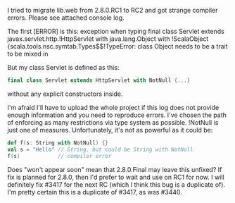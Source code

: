 I tried to migrate lib.web from 2.8.0.RC1 to RC2 and got strange compiler errors. Please see attached console log.

The first [ERROR] is this: exception when typing final class Servlet extends javax.servlet.http.!HttpServlet with java.lang.Object with !ScalaObject {scala.tools.nsc.symtab.Types$$!TypeError: class Object needs to be a trait to be mixed in

But my class Servlet is defined as this:
```scala
final class Servlet extends HttpServlet with NotNull {...}
```
without any explicit constructors inside.

I'm afraid I'll have to upload the whole project if this log does not provide enough information and you need to reproduce errors.
I've chosen the path of enforcing as many restrictions via type system as possible. !NotNull is just one of measures. Unfortunately, it's not as powerful as it could be:

```scala
def f(s: String with NotNull) {}
val s = "Hello" // String, but could be String with NotNull
f(s)            // compiler error
```

Does "won't appear soon" mean that 2.8.0.Final may leave this unfixed? If fix is planned for 2.8.0, then I'd prefer to wait and use on RC1 for now.
I will definitely fix #3417 for the next RC (which I think this bug is a duplicate of). 
I'm pretty certain this is a duplicate of #3417, as was #3440.
